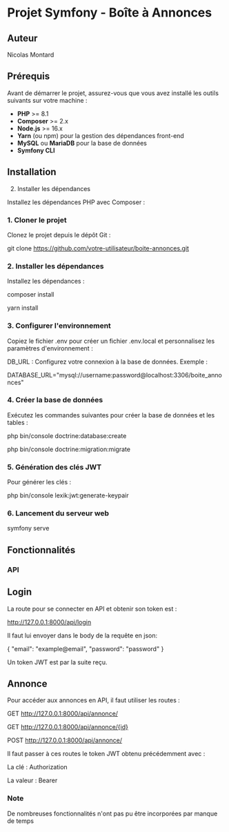 # Projet Symfony - Boîte à Annonces

## Auteur
Nicolas Montard

## Prérequis

Avant de démarrer le projet, assurez-vous que vous avez installé les outils suivants sur votre machine :

- **PHP** >= 8.1
- **Composer** >= 2.x
- **Node.js** >= 16.x
- **Yarn** (ou npm) pour la gestion des dépendances front-end
- **MySQL** ou **MariaDB** pour la base de données
- **Symfony CLI**

## Installation
2. Installer les dépendances

Installez les dépendances PHP avec Composer :

### 1. Cloner le projet

Clonez le projet depuis le dépôt Git :

git clone https://github.com/votre-utilisateur/boite-annonces.git

### 2. Installer les dépendances

Installez les dépendances :

composer install

yarn install

### 3. Configurer l'environnement

Copiez le fichier .env pour créer un fichier .env.local et personnalisez les paramètres d'environnement :

DB_URL : Configurez votre connexion à la base de données. Exemple :

DATABASE_URL="mysql://username:password@localhost:3306/boite_annonces"

### 4. Créer la base de données

Exécutez les commandes suivantes pour créer la base de données et les tables :

php bin/console doctrine:database:create

php bin/console doctrine:migration:migrate

### 5. Génération des clés JWT

Pour générer les clés :

php bin/console lexik:jwt:generate-keypair

### 6. Lancement du serveur web

symfony serve

## Fonctionnalités

### API

## Login

La route pour se connecter en API et obtenir son token est :

http://127.0.0.1:8000/api/login

Il faut lui envoyer dans le body de la requête en json:

{
    "email": "example@email",
    "password": "password"
}

Un token JWT est par la suite reçu.

## Annonce

Pour accéder aux annonces en API, il faut utiliser les routes :

GET http://127.0.0.1:8000/api/annonce/

GET http://127.0.0.1:8000/api/annonce/{id}

POST http://127.0.0.1:8000/api/annonce/

Il faut passer à ces routes le token JWT obtenu précédemment avec :

La clé : Authorization

La valeur : Bearer <token JWT>

### Note

De nombreuses fonctionnalités n'ont pas pu être incorporées par manque de temps